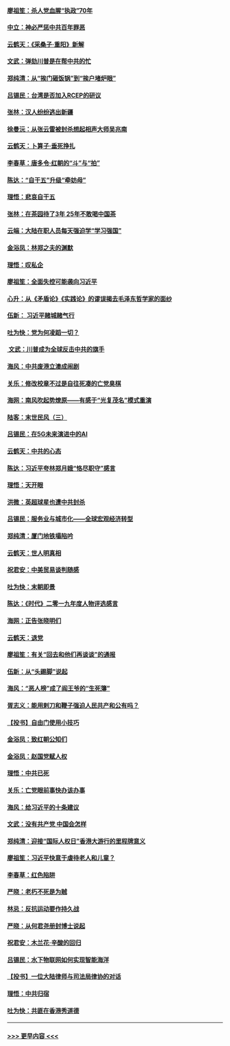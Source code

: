 #### [廖祖笙：杀人党血腥“执政”70年](../pages/nsc993/n11745144.md?t=12260555) 
#### [中立：神必严惩中共百年罪恶](../pages/nsc993/n11744970.md?t=12260555) 
#### [云鹤天：《采桑子‧重阳》新解](../pages/nsc993/n11744948.md?t=12260555) 
#### [文武：弹劾川普是在帮中共的忙](../pages/nsc993/n11744758.md?t=12260555) 
#### [郑纯清：从“挨门砸饭锅”到“挨户堵炉眼”](../pages/nsc993/n11744745.md?t=12260555) 
#### [吕锡民：台湾是否加入RCEP的研议](../pages/nsc993/n11744701.md?t=12260555) 
#### [张林：汉人纷纷逃出新疆](../pages/nsc993/n11743530.md?t=12260555) 
#### [徐曼沅：从张云雷被封杀想起相声大师吴兆南](../pages/nsc993/n11741816.md?t=12260555) 
#### [云鹤天：卜算子‧垂死挣扎](../pages/nsc993/n11739956.md?t=12260555) 
#### [李春草：唐多令‧红朝的“斗”与“拍”](../pages/nsc993/n11739830.md?t=12260555) 
#### [陈达：“自干五”升级“牵妨母”](../pages/nsc993/n11739724.md?t=12260555) 
#### [理悟：悲哀自干五](../pages/nsc993/n11739547.md?t=12260555) 
#### [张林：在茶园待了3年 25年不敢喝中国茶](../pages/nsc993/n11739240.md?t=12260555) 
#### [云端：大陆在职人员每天强迫学“学习强国”](../pages/nsc993/n11738735.md?t=12260555) 
#### [金浴凤：林郑之夫的渊默](../pages/nsc993/n11737735.md?t=12260555) 
#### [理悟：叹私企](../pages/nsc993/n11737715.md?t=12260555) 
#### [廖祖笙：全面失控可能袭向习近平](../pages/nsc993/n11737704.md?t=12260555) 
#### [心升：从《矛盾论》《实践论》的谬误揭去毛泽东哲学家的面纱](../pages/nsc993/n11736962.md?t=12260555) 
#### [伍新： 习近平赌城赌气行](../pages/nsc993/n11736929.md?t=12260555) 
#### [吐为快：党为何凌蹈一切？](../pages/nsc993/n11736915.md?t=12260555) 
#### [ 文武：川普成为全球反击中共的旗手](../pages/nsc993/n11736882.md?t=12260555) 
#### [海风：中共废港立澳成闹剧](../pages/nsc993/n11735857.md?t=12260555) 
#### [关乐：修改校章不过是自往死凑的亡党臭棋](../pages/nsc993/n11735097.md?t=12260555) 
#### [海网：南风吹起势燎原——有感于“光复茂名”模式重演](../pages/nsc993/n11732308.md?t=12260555) 
#### [陆客：末世民风（三）](../pages/nsc993/n11732211.md?t=12260555) 
#### [吕锡民：在5G未来演进中的AI](../pages/nsc993/n11730010.md?t=12260555) 
#### [云鹤天：中共的心态](../pages/nsc993/n11729906.md?t=12260555) 
#### [陈达：习近平夸林郑月娥“恪尽职守”感言](../pages/nsc993/n11729881.md?t=12260555) 
#### [理悟：天开眼](../pages/nsc993/n11729699.md?t=12260555) 
#### [洪微：英超球星也遭中共封杀](../pages/nsc993/n11727243.md?t=12260555) 
#### [吕锡民：服务业与城市化——全球宏观经济转型](../pages/nsc993/n11725845.md?t=12260555) 
#### [郑纯清：厦门地铁塌陷吟](../pages/nsc993/n11725813.md?t=12260555) 
#### [云鹤天：世人明真相](../pages/nsc993/n11725621.md?t=12260555) 
#### [祝君安：中美贸易谈判随感](../pages/nsc993/n11725609.md?t=12260555) 
#### [吐为快：末朝即景](../pages/nsc993/n11723365.md?t=12260555) 
#### [陈达：《时代》二零一九年度人物评选感言](../pages/nsc993/n11723337.md?t=12260555) 
#### [海网：正告张晓明们](../pages/nsc993/n11723228.md?t=12260555) 
#### [云鹤天：退党](../pages/nsc993/n11723056.md?t=12260555) 
#### [廖祖笙：有关“回去和他们再谈谈”的通报](../pages/nsc993/n11722442.md?t=12260555) 
#### [伍新：从“头踢脚”说起](../pages/nsc993/n11722429.md?t=12260555) 
#### [海风：“恶人榜”成了阎王爷的“生死簿”](../pages/nsc993/n11722272.md?t=12260555) 
#### [胥志义：能用剌刀和鞭子强迫人民共产和公有吗？](../pages/nsc993/n11720569.md?t=12260555) 
#### [【投书】自由门使用小技巧](../pages/nsc993/n11720180.md?t=12260555) 
#### [金浴凤：致红朝公知们](../pages/nsc993/n11720563.md?t=12260555) 
#### [金浴凤：赵国党赋人权](../pages/nsc993/n11720533.md?t=12260555) 
#### [理悟：中共已死](../pages/nsc993/n11720233.md?t=12260555) 
#### [关乐：亡党眼前事快办该办事](../pages/nsc993/n11719160.md?t=12260555) 
#### [海风：给习近平的十条建议](../pages/nsc993/n11717616.md?t=12260555) 
#### [文武：没有共产党 中国会怎样](../pages/nsc993/n11717584.md?t=12260555) 
#### [郑纯清：迎接“国际人权日”香港大游行的里程牌意义](../pages/nsc993/n11717417.md?t=12260555) 
#### [廖祖笙：习近平快意于虐待老人和儿童？](../pages/nsc993/n11715313.md?t=12260555) 
#### [李春草：红色陷阱](../pages/nsc993/n11715029.md?t=12260555) 
#### [严晓：老朽不死是为贼](../pages/nsc993/n11712910.md?t=12260555) 
#### [林忌：反抗运动要作持久战](../pages/nsc993/n11712623.md?t=12260555) 
#### [严晓：从何君尧册封博士说起](../pages/nsc993/n11712465.md?t=12260555) 
#### [祝君安：木兰花·辛酸的回归](../pages/nsc993/n11712381.md?t=12260555) 
#### [吕锡民：水下物联网如何实现智能海洋](../pages/nsc993/n11711158.md?t=12260555) 
#### [【投书】一位大陆律师与司法局律协的对话](../pages/nsc993/n11709675.md?t=12260555) 
#### [理悟：中共归宿](../pages/nsc993/n11710059.md?t=12260555) 
#### [吐为快：共匪在香港秀道德](../pages/nsc993/n11709979.md?t=12260555) 

----
#### [ >>> 更早内容 <<< ](../indexes/nsc993-earlier.md)
